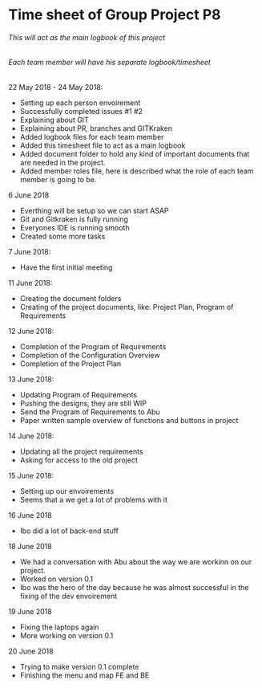 # Time sheet of Group Project P8
###### This will act as the main logbook of this project
###### Each team member will have his separate logbook/timesheet

22 May 2018 - 24 May 2018:

- Setting up each person envoirement
- Successfully completed issues #1 #2
- Explaining about GIT
- Explaining about PR, branches and GITKraken
- Added logbook files for each team member
- Added this timesheet file to act as a main logbook
- Added document folder to hold any kind of important documents that are needed in the project.
- Added member roles file, here is described what the role of each team member is going to be.

6 June 2018

- Everthing will be setup so we can start ASAP
- Git and Gitkraken is fully running
- Everyones IDE is running smooth
- Created some more tasks

7 June 2018:

- Have the first initial meeting

11 June 2018:

- Creating the document folders
- Creating of the project documents, like: Project Plan, Program of Requirements

12 June 2018:

- Completion of the Program of Requirements
- Completion of the Configuration Overview
- Completion of the Project Plan

13 June 2018:

- Updating Program of Requirements
- Pushing the designs, they are still WIP
- Send the Program of Requirements to Abu
- Paper written sample overview of functions and buttons in project

14 June 2018:

- Updating all the project requirements
- Asking for access to the old project

15 June 2018:

- Setting up our envoirements
- Seems that a we get a lot of problems with it

16 June 2018

- Ibo did a lot of back-end stuff

18 June 2018

- We had a conversation with Abu about the way we are workinn on our project.
- Worked on version 0.1
- Ibo was the hero of the day because he was almost successful in the fixing of the dev envoirement

19 June 2018

- Fixing the laptops again
- More working on version 0.1

20 June 2018

- Trying to make version 0.1 complete
- Finishing the menu and map FE and BE